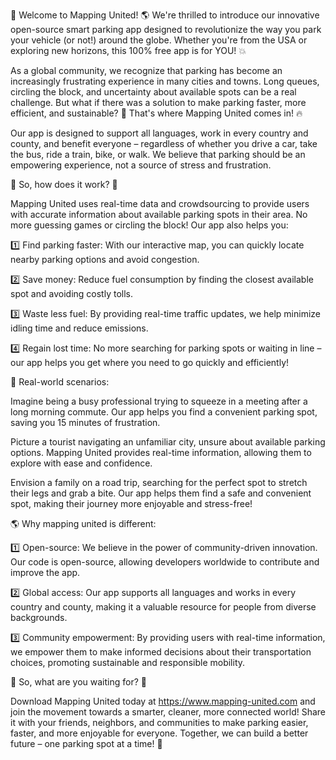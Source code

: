🚀 Welcome to Mapping United! 🌎 We're thrilled to introduce our innovative open-source smart parking app designed to revolutionize the way you park your vehicle (or not!) around the globe. Whether you're from the USA or exploring new horizons, this 100% free app is for YOU! 💥

As a global community, we recognize that parking has become an increasingly frustrating experience in many cities and towns. Long queues, circling the block, and uncertainty about available spots can be a real challenge. But what if there was a solution to make parking faster, more efficient, and sustainable? 🚀 That's where Mapping United comes in! 🔥

Our app is designed to support all languages, work in every country and county, and benefit everyone – regardless of whether you drive a car, take the bus, ride a train, bike, or walk. We believe that parking should be an empowering experience, not a source of stress and frustration.

🌟 So, how does it work? 🤔

Mapping United uses real-time data and crowdsourcing to provide users with accurate information about available parking spots in their area. No more guessing games or circling the block! Our app also helps you:

1️⃣ Find parking faster: With our interactive map, you can quickly locate nearby parking options and avoid congestion.

2️⃣ Save money: Reduce fuel consumption by finding the closest available spot and avoiding costly tolls.

3️⃣ Waste less fuel: By providing real-time traffic updates, we help minimize idling time and reduce emissions.

4️⃣ Regain lost time: No more searching for parking spots or waiting in line – our app helps you get where you need to go quickly and efficiently!

🌈 Real-world scenarios:

Imagine being a busy professional trying to squeeze in a meeting after a long morning commute. Our app helps you find a convenient parking spot, saving you 15 minutes of frustration.

Picture a tourist navigating an unfamiliar city, unsure about available parking options. Mapping United provides real-time information, allowing them to explore with ease and confidence.

Envision a family on a road trip, searching for the perfect spot to stretch their legs and grab a bite. Our app helps them find a safe and convenient spot, making their journey more enjoyable and stress-free!

🌎 Why mapping united is different:

1️⃣ Open-source: We believe in the power of community-driven innovation. Our code is open-source, allowing developers worldwide to contribute and improve the app.

2️⃣ Global access: Our app supports all languages and works in every country and county, making it a valuable resource for people from diverse backgrounds.

3️⃣ Community empowerment: By providing users with real-time information, we empower them to make informed decisions about their transportation choices, promoting sustainable and responsible mobility.

🌟 So, what are you waiting for? 🤔

Download Mapping United today at https://www.mapping-united.com and join the movement towards a smarter, cleaner, more connected world! Share it with your friends, neighbors, and communities to make parking easier, faster, and more enjoyable for everyone. Together, we can build a better future – one parking spot at a time! 🌟
